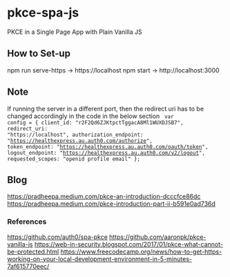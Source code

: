 # pkce-spa-js
PKCE in a Single Page App with Plain Vanilla JS

## How to Set-up
npm run serve-https -> https://localhost
npm start -> http://localhost:3000

## Note
If running the server in a different port, then the redirect uri 
has to be changed accordingly in the code in the below section
<code>
    var config = {
    client_id: "r2F2Qd6ZJKtpctTggacA8Ml1WUXDJSB7",
    redirect_uri: "https://localhost",
    authorization_endpoint: "https://healthexpress.au.auth0.com/authorize",
    token_endpoint: "https://healthexpress.au.auth0.com/oauth/token",
    logout_endpoint: "https://healthexpress.au.auth0.com/v2/logout",
    requested_scopes: "openid profile email"
};
</code>
## Blog
https://pradheepa.medium.com/pkce-an-introduction-dcccfce86dc
https://pradheepa.medium.com/pkce-introduction-part-ii-b591e0ad736d

### References
https://github.com/auth0/spa-pkce
https://github.com/aaronpk/pkce-vanilla-js
https://web-in-security.blogspot.com/2017/01/pkce-what-cannot-be-protected.html
https://www.freecodecamp.org/news/how-to-get-https-working-on-your-local-development-environment-in-5-minutes-7af615770eec/